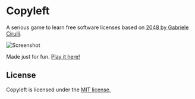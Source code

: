 # Copyleft

A serious game to learn free software licenses based on [2048 by Gabriele Cirulli](http://gabrielecirulli.github.io/2048).

![Screenshot](https://raw.githubusercontent.com/fgallaire/copyleft/master/img/screenshot.png)

Made just for fun. [Play it here!](http://fgallaire.github.io/copyleft)

## License
Copyleft is licensed under the [MIT license.](https://github.com/fgallaire/copyleft/blob/master/LICENSE.txt)
